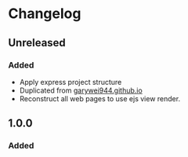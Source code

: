 # Changelog

## Unreleased
### Added
- Apply express project structure
- Duplicated from [garywei944.github.io](https://github.com/garywei944/garywei944.github.io)
- Reconstruct all web pages to use ejs view render.


## 1.0.0
### Added
